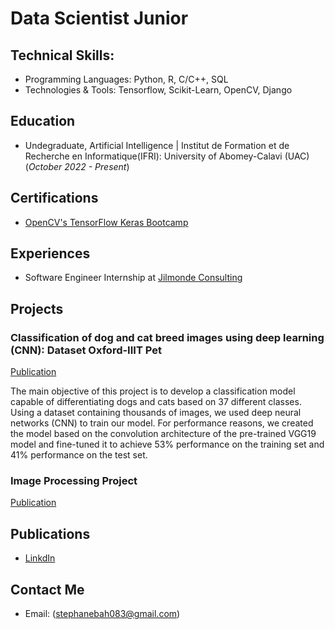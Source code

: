 # Data Scientist Junior
## Technical Skills: 
- Programming Languages: Python, R, C/C++, SQL
- Technologies & Tools: Tensorflow, Scikit-Learn, OpenCV, Django
## Education
- Undegraduate, Artificial Intelligence | Institut de Formation et de Recherche en Informatique(IFRI): University of Abomey-Calavi (UAC) (_October 2022 - Present_)
## Certifications
- [OpenCV's TensorFlow Keras Bootcamp](https://courses.opencv.org/certificates/910c1b8e78404da2b6e95e903feb30e4)
## Experiences
- Software Engineer Internship at [Jilmonde Consulting](https://jilmondeconsulting.com/)
## Projects
### Classification of dog and cat breed images using deep learning (CNN): Dataset Oxford-IIIT Pet

[Publication](https://colab.research.google.com/drive/15lHg76RswLNc0HIqBtJIFVHA5w1CRjT2?authuser=1#scrollTo=UuGAaBXuoHW1)

The main objective of this project is to develop a classification model capable of differentiating dogs and cats based on 37 different classes. Using a dataset containing thousands of images, we used deep neural networks (CNN) to train our model. For performance reasons, we created the model based on the convolution architecture of the pre-trained VGG19 model and fine-tuned it to achieve 53% performance on the training set and 41% performance on the test set.

### Image Processing Project

[Publication](https://huggingface.co/spaces/StephaneBah/Image_Processing)

## Publications
- [LinkdIn](https://www.linkedin.com/in/st%C3%A9phane-bah-98a87525a/)
## Contact Me
- Email: (stephanebah083@gmail.com)
